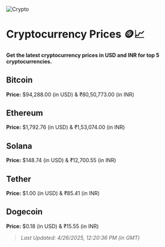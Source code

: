 
![Crypto](https://www.techguide.com.au/wp-content/uploads/2020/11/crypto3.jpeg)

# Cryptocurrency Prices 🪙📈

#### Get the latest cryptocurrency prices in USD and INR for top 5 cryptocurrencies.

## Bitcoin

**Price:** $94,288.00 (in USD) & ₹80,50,773.00 (in INR)

## Ethereum

**Price:** $1,792.76 (in USD) & ₹1,53,074.00 (in INR)

## Solana

**Price:** $148.74 (in USD) & ₹12,700.55 (in INR)

## Tether

**Price:** $1.00 (in USD) & ₹85.41 (in INR)

## Dogecoin

**Price:** $0.18 (in USD) & ₹15.55 (in INR)

> _Last Updated: 4/26/2025, 12:20:36 PM (in GMT)_
